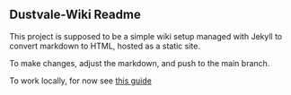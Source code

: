 ## Dustvale-Wiki Readme

This project is supposed to be a simple wiki setup managed with Jekyll to convert markdown to HTML, hosted as a static site.

To make changes, adjust the markdown, and push to the main branch.

To work locally, for now see [this guide](https://jekyllrb.com/docs/usage/)
